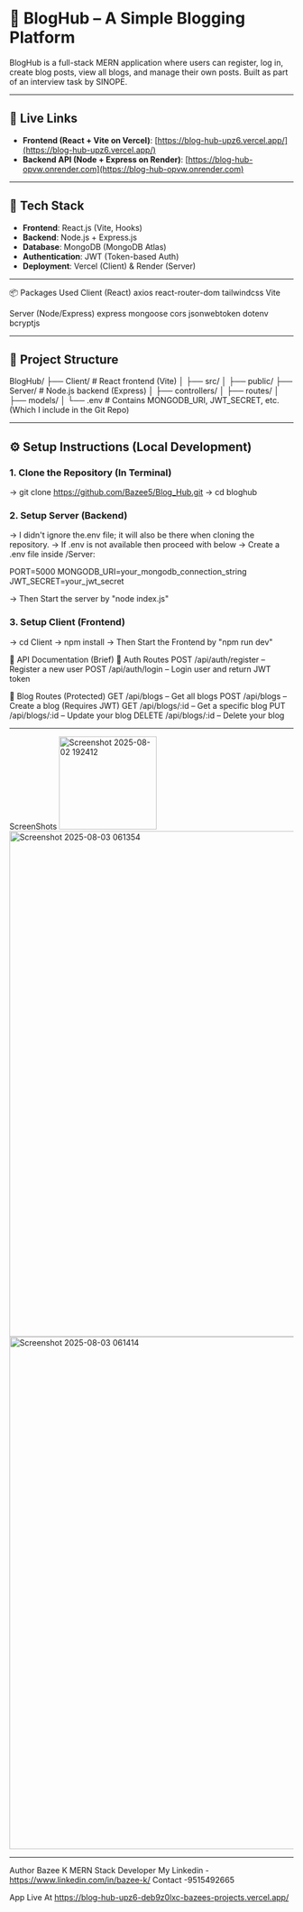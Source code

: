 # 📝 BlogHub – A Simple Blogging Platform

BlogHub is a full-stack MERN application where users can register, log in, create blog posts, view all blogs, and manage their own posts. Built as part of an interview task by SINOPE.

---

## 🔗 Live Links

-  **Frontend (React + Vite on Vercel)**: [https://blog-hub-upz6.vercel.app/](https://blog-hub-upz6.vercel.app/)
-  **Backend API (Node + Express on Render)**: [https://blog-hub-opvw.onrender.com](https://blog-hub-opvw.onrender.com)

---

## 🚀 Tech Stack

- **Frontend**: React.js (Vite, Hooks)
- **Backend**: Node.js + Express.js
- **Database**: MongoDB (MongoDB Atlas)
- **Authentication**: JWT (Token-based Auth)
- **Deployment**: Vercel (Client) & Render (Server)

---

📦 Packages Used
Client (React)
axios
react-router-dom
tailwindcss
Vite

Server (Node/Express)
express
mongoose
cors
jsonwebtoken
dotenv
bcryptjs

---

## 📁 Project Structure
BlogHub/
├── Client/ # React frontend (Vite)
│ ├── src/
│ ├── public/
├── Server/ # Node.js backend (Express)
│ ├── controllers/
│ ├── routes/
│ ├── models/
│ └── .env # Contains MONGODB_URI, JWT_SECRET, etc.(Which I include in the Git Repo)

---

## ⚙️ Setup Instructions (Local Development)

###  1. Clone the Repository (In Terminal)
-> git clone https://github.com/Bazee5/Blog_Hub.git
-> cd bloghub

###  2. Setup Server (Backend)
-> I didn't ignore the.env file; it will also be there when cloning the repository.
-> If .env is not available then proceed with below
-> Create a .env file inside /Server: 
 
 PORT=5000
 MONGODB_URI=your_mongodb_connection_string
 JWT_SECRET=your_jwt_secret

-> Then Start the server by "node index.js"

###  3. Setup Client (Frontend)
-> cd Client
-> npm install
-> Then Start the Frontend by "npm run dev"


📡 API Documentation (Brief)
🔐 Auth Routes
POST /api/auth/register – Register a new user
POST /api/auth/login – Login user and return JWT token

📝 Blog Routes (Protected)
GET /api/blogs – Get all blogs
POST /api/blogs – Create a blog (Requires JWT)
GET /api/blogs/:id – Get a specific blog
PUT /api/blogs/:id – Update your blog
DELETE /api/blogs/:id – Delete your blog

---
ScreenShots
<img width="173" height="165" alt="Screenshot 2025-08-02 192412" src="https://github.com/user-attachments/assets/9e9e0964-382f-4de3-b3b0-24d796d9559b" />
<img width="1787" height="897" alt="Screenshot 2025-08-03 061354" src="https://github.com/user-attachments/assets/d325093b-d7ca-429f-8481-1020de933f38" />
<img width="1769" height="909" alt="Screenshot 2025-08-03 061414" src="https://github.com/user-attachments/assets/088c4e26-172f-4c1f-a121-ae031599a81d" />

---

Author
Bazee K
MERN Stack Developer 
My Linkedin - https://www.linkedin.com/in/bazee-k/
Contact -9515492665

App Live At https://blog-hub-upz6-deb9z0lxc-bazees-projects.vercel.app/







